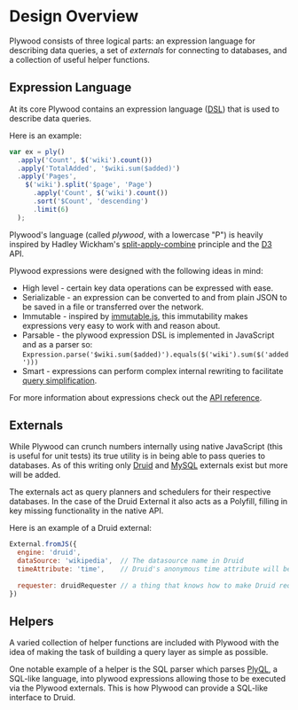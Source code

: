 # Design Overview
Plywood consists of three logical parts: an expression language for describing data queries, a set of *externals* for
connecting to databases, and a collection of useful helper functions.
 
## Expression Language

At its core Plywood contains an expression language ([DSL](https://en.wikipedia.org/wiki/Domain-specific_language)) that is used to describe data queries.

Here is an example:

```javascript
var ex = ply()
  .apply('Count', $('wiki').count())
  .apply('TotalAdded', '$wiki.sum($added)')
  .apply('Pages',
    $('wiki').split('$page', 'Page')
      .apply('Count', $('wiki').count())
      .sort('$Count', 'descending')
      .limit(6)
  );
```

Plywood's language (called *plywood*, with a lowercase "P") is heavily inspired by
Hadley Wickham's [split-apply-combine](http://vita.had.co.nz/papers/plyr.html) principle and the [D3](http://d3js.org/) API.

Plywood expressions were designed with the following ideas in mind:

- High level - certain key data operations can be expressed with ease.
- Serializable - an expression can be converted to and from plain JSON to be saved in a file or transferred over the network.
- Immutable - inspired by [immutable.js](https://facebook.github.io/immutable-js/), this immutability makes expressions very easy to work with and reason about.
- Parsable - the plywood expression DSL is implemented in JavaScript and as a parser so: `Expression.parse('$wiki.sum($added)').equals($('wiki').sum($('added')))`  
- Smart - expressions can perform complex internal rewriting to facilitate [query simplification](test/overall/simplify.mocha.js).  

For more information about expressions check out the [API reference](expressions.md).

## Externals

While Plywood can crunch numbers internally using native JavaScript (this is useful for unit tests) its true utility is
in being able to pass queries to databases.
As of this writing only [Druid](http://druid.io/) and [MySQL](https://www.mysql.com/) externals exist but more will be added.

The externals act as query planners and schedulers for their respective databases.
In the case of the Druid External it also acts as a Polyfill, filling in key missing functionality in the native API. 

Here is an example of a Druid external:

```javascript
External.fromJS({
  engine: 'druid',         
  dataSource: 'wikipedia',  // The datasource name in Druid
  timeAttribute: 'time',    // Druid's anonymous time attribute will be called 'time'
  
  requester: druidRequester // a thing that knows how to make Druid requests
})
```

## Helpers

A varied collection of helper functions are included with Plywood with the idea of making the task of building a query
layer as simple as possible.

One notable example of a helper is the SQL parser which parses [PlyQL](https://github.com/implydata/plyql), 
a SQL-like language, into plywood expressions allowing those to be executed via the Plywood externals. 
This is how Plywood can provide a SQL-like interface to Druid.
